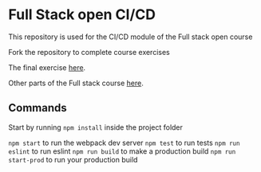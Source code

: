 # Full Stack open CI/CD

This repository is used for the CI/CD module of the Full stack open course

Fork the repository to complete course exercises

The final exercise [here](https://github.com/tikibeni/fullstack-part11-anecdotes).

Other parts of the Full stack course [here](https://github.com/tikibeni/fullstack).

## Commands

Start by running `npm install` inside the project folder

`npm start` to run the webpack dev server
`npm test` to run tests
`npm run eslint` to run eslint
`npm run build` to make a production build
`npm run start-prod` to run your production build
